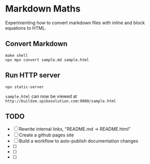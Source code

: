 # Markdown Maths

Experimenting how to convert markdown files with inline and block equations to HTML.

## Convert Markdown

```
make shell
npx mpx convert sample.md sample.html
```

## Run HTTP server

```
npx static-server
```

`sample.html` can now be viewed at `http://buildvm.spikesolution.com:9080/sample.html`

## TODO

- [ ] Rewrite internal links, "README.md -> README.html"
- [ ] Create a github pages site
- [ ] Build a workflow to auto-publish documentation changes
- [ ]
- [ ]
- [ ]

